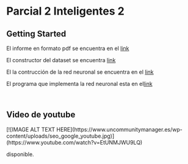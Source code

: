 <h1>Parcial 2 Inteligentes 2</h1>
<h2>Getting Started</h2>
<p>El informe en formato pdf se encuentra en el <a href='./docs/documento.pdf'>link</a></p>
<p>El constructor del dataset se encuentra <a href='./dataset_builder.py'>link</a></p>
<p>El la contrucción de la red neuronal se encuentra en el <a href='./CNN.py'>link</a></p>
<p>El programa que implementa la red neuronal esta en el<a href='./main.py'>link</a></p>
<br>
<h2>Video de youtube</h2>
[![IMAGE ALT TEXT HERE](https://www.uncommunitymanager.es/wp-content/uploads/seo_google_youtube.jpg)](https://www.youtube.com/watch?v=EtUNMJWU9LQ)
<p>disponible.</p>
